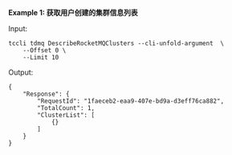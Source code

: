 **Example 1: 获取用户创建的集群信息列表**



Input: 

```
tccli tdmq DescribeRocketMQClusters --cli-unfold-argument  \
    --Offset 0 \
    --Limit 10
```

Output: 
```
{
    "Response": {
        "RequestId": "1faeceb2-eaa9-407e-bd9a-d3eff76ca882",
        "TotalCount": 1,
        "ClusterList": [
            {}
        ]
    }
}
```

